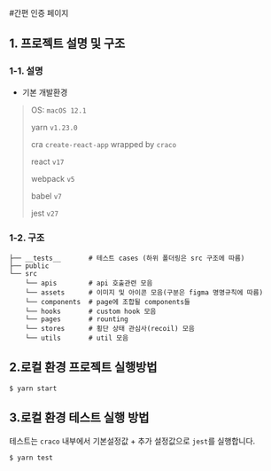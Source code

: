 #간편 인증 페이지

## 1. 프로젝트 설명 및 구조
### 1-1. 설명
- 기본 개발환경
> OS: `macOS 12.1`
>
> yarn `v1.23.0`
>
> cra `create-react-app` wrapped by `craco`
> 
> react `v17`
> 
> webpack `v5`
> 
> babel `v7`
> 
> jest `v27`

### 1-2. 구조
```shell
├── __tests__       # 테스트 cases (하위 폴더링은 src 구조에 따름)
├── public
└── src
    └── apis        # api 호출관련 모음
    └── assets      # 이미지 및 아이콘 모음(구분은 figma 명명규칙에 따름)
    └── components  # page에 조합될 components들
    └── hooks       # custom hook 모음
    └── pages       # rounting
    └── stores      # 횡단 상태 관심사(recoil) 모음 
    └── utils       # util 모음
```

## 2.로컬 환경 프로젝트 실행방법
```shell
$ yarn start
```

## 3.로컬 환경 테스트 실행 방법
테스트는 `craco` 내부에서 기본설정값 + 추가 설정값으로 `jest`를 실행합니다.
```shell
$ yarn test
```
